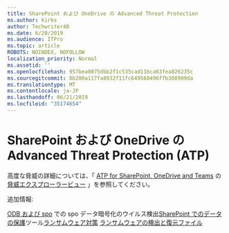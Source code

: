 ```yaml
---
title: SharePoint および OneDrive の Advanced Threat Protection
ms.author: kirks
author: Techwriter40
ms.date: 6/20/2019
ms.audience: ITPro
ms.topic: article
ROBOTS: NOINDEX, NOFOLLOW
localization_priority: Normal
ms.assetid: ''
ms.openlocfilehash: 957bea0075dbb2f1c535cad11bca63fea826235c
ms.sourcegitcommit: 8b200a117fa8932f11fc649560496ffb308909da
ms.translationtype: MT
ms.contentlocale: ja-JP
ms.lasthandoff: 06/21/2019
ms.locfileid: "35174654"
---
```

# <a name="advanced-threat-protection-atp-in-sharepoint-and-onedrive"></a>SharePoint および OneDrive の Advanced Threat Protection (ATP)

高度な脅威の詳細については、「 [ATP for SharePoint, OneDrive and Teams](https://docs.microsoft.com/en-us/office365/securitycompliance/atp-for-spo-odb-and-teams)
の[脅威エクスプローラービュー](https://docs.microsoft.com/en-us/office365/securitycompliance/threat-explorer-views) 」を参照してください。

追加情報:

[](https://docs.microsoft.com/en-us/office365/securitycompliance/virus-detection-in-spo)
[ODB および spo](https://docs.microsoft.com/en-us/office365/securitycompliance/data-encryption-in-odb-and-spo)
での spo データ暗号化のウイルス検出[SharePoint でのデータの保護](https://docs.microsoft.com/en-us/sharepoint/safeguarding-your-data)ツール[ランサムウェア対策](https://docs.microsoft.com/en-us/windows/security/threat-protection/intelligence/ransomware-malware)
[ランサムウェアの検出と復元ファイル](https://support.office.com/en-ie/article/Ransomware-detection-and-recovering-your-files-0d90ec50-6bfd-40f4-acc7-b8c12c73637f)